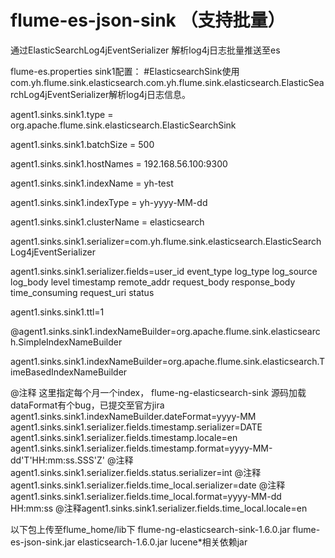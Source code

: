 # flume-es-json-sink  （支持批量）

通过ElasticSearchLog4jEventSerializer 解析log4j日志批量推送至es

flume-es.properties sink1配置：
#ElasticsearchSink使用com.yh.flume.sink.elasticsearch.com.yh.flume.sink.elasticsearch.ElasticSearchLog4jEventSerializer解析log4j日志信息。

agent1.sinks.sink1.type = org.apache.flume.sink.elasticsearch.ElasticSearchSink

agent1.sinks.sink1.batchSize = 500

agent1.sinks.sink1.hostNames = 192.168.56.100:9300

agent1.sinks.sink1.indexName = yh-test

agent1.sinks.sink1.indexType = yh-yyyy-MM-dd

agent1.sinks.sink1.clusterName = elasticsearch

agent1.sinks.sink1.serializer=com.yh.flume.sink.elasticsearch.ElasticSearchLog4jEventSerializer

agent1.sinks.sink1.serializer.fields=user_id event_type log_type log_source log_body level timestamp remote_addr request_body response_body time_consuming request_uri status

agent1.sinks.sink1.ttl=1

@agent1.sinks.sink1.indexNameBuilder=org.apache.flume.sink.elasticsearch.SimpleIndexNameBuilder

agent1.sinks.sink1.indexNameBuilder=org.apache.flume.sink.elasticsearch.TimeBasedIndexNameBuilder

@注释 这里指定每个月一个index， flume-ng-elasticsearch-sink 源码加载dataFormat有个bug，已提交至官方jira
agent1.sinks.sink1.indexNameBuilder.dateFormat=yyyy-MM
agent1.sinks.sink1.serializer.fields.timestamp.serializer=DATE
agent1.sinks.sink1.serializer.fields.timestamp.locale=en
agent1.sinks.sink1.serializer.fields.timestamp.format=yyyy-MM-dd'T'HH:mm:ss.SSS'Z'
@注释agent1.sinks.sink1.serializer.fields.status.serializer=int
@注释agent1.sinks.sink1.serializer.fields.time_local.serializer=date
@注释agent1.sinks.sink1.serializer.fields.time_local.format=yyyy-MM-dd HH:mm:ss
@注释agent1.sinks.sink1.serializer.fields.time_local.locale=en


以下包上传至flume_home/lib下
flume-ng-elasticsearch-sink-1.6.0.jar
flume-es-json-sink.jar 
elasticsearch-1.6.0.jar
lucene*相关依赖jar

